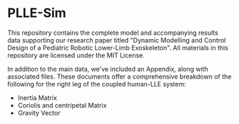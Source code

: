 # PLLE-Sim
This repository contains the complete model and accompanying results data supporting our research
paper titled "Dynamic Modelling and Control Design of a Pediatric Robotic Lower-Limb Exoskeleton".
All materials in this repository are licensed under the MIT License.

In addition to the main data, we've included an Appendix, along with associated files. 
These documents offer a comprehensive breakdown of the following for the right leg of 
the coupled human-LLE system:

- Inertia Matrix
- Coriolis and centripetal Matrix
- Gravity Vector 
